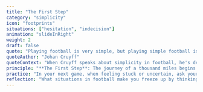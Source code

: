 ```yaml
---
title: "The First Step"
category: "simplicity"
icon: "footprints"
situations: ["hesitation", "indecision"]
animation: "slideInRight"
weight: 2
draft: false
quote: "Playing football is very simple, but playing simple football is the hardest thing there is."
quoteAuthor: "Johan Cruyff"
quoteContext: "When Cruyff speaks about simplicity in football, he's describing what we call The First Step - the understanding that beneath all the complexity of the game lies a simple core. Finding that simplicity gives you a reference point to return to when the game feels overwhelming."
principle: "**The First Step**: The journey of a thousand miles begins with a single step. Don't get overwhelmed by the entire match. Break the game down into a series of first steps, each one manageable and clear."
practice: "In your next game, when feeling stuck or uncertain, ask yourself: \"What's just the first step I need to take right now?\" Focus only on that immediate action, not the entire sequence that might follow."
reflection: "What situations in football make you freeze up by thinking too many steps ahead? How might focusing on just the first step help?"
---
```

